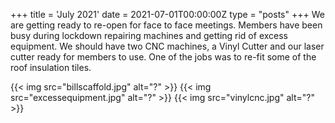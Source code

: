 +++
title = 'July 2021'
date = 2021-07-01T00:00:00Z
type = "posts"
+++
We are getting ready to re-open for face to face meetings. 
Members have been busy during lockdown repairing machines and getting rid of excess equipment. 
We should have two CNC machines, a Vinyl Cutter and our laser cutter ready for members to use. 
One of the jobs was to re-fit some of the roof insulation tiles.

{{< img src="billscaffold.jpg" alt="?" >}}
{{< img src="excessequipment.jpg" alt="?" >}}
{{< img src="vinylcnc.jpg" alt="?" >}}
